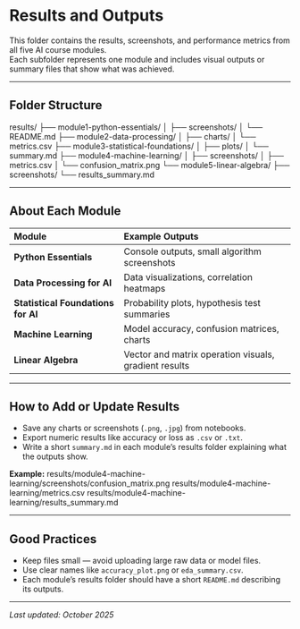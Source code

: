 # Results and Outputs

This folder contains the results, screenshots, and performance metrics from all five AI course modules.  
Each subfolder represents one module and includes visual outputs or summary files that show what was achieved.

---

## Folder Structure
results/
├── module1-python-essentials/
│ ├── screenshots/
│ └── README.md
├── module2-data-processing/
│ ├── charts/
│ └── metrics.csv
├── module3-statistical-foundations/
│ ├── plots/
│ └── summary.md
├── module4-machine-learning/
│ ├── screenshots/
│ ├── metrics.csv
│ └── confusion_matrix.png
└── module5-linear-algebra/
├── screenshots/
└── results_summary.md


---

## About Each Module
| Module | Example Outputs |
|:-------|:----------------|
| **Python Essentials** | Console outputs, small algorithm screenshots |
| **Data Processing for AI** | Data visualizations, correlation heatmaps |
| **Statistical Foundations for AI** | Probability plots, hypothesis test summaries |
| **Machine Learning** | Model accuracy, confusion matrices, charts |
| **Linear Algebra** | Vector and matrix operation visuals, gradient results |

---

## How to Add or Update Results
- Save any charts or screenshots (`.png`, `.jpg`) from notebooks.
- Export numeric results like accuracy or loss as `.csv` or `.txt`.
- Write a short `summary.md` in each module’s results folder explaining what the outputs show.

**Example:**
results/module4-machine-learning/screenshots/confusion_matrix.png
results/module4-machine-learning/metrics.csv
results/module4-machine-learning/results_summary.md


---

## Good Practices
- Keep files small — avoid uploading large raw data or model files.
- Use clear names like `accuracy_plot.png` or `eda_summary.csv`.
- Each module’s results folder should have a short `README.md` describing its outputs.

---

_Last updated: October 2025_
